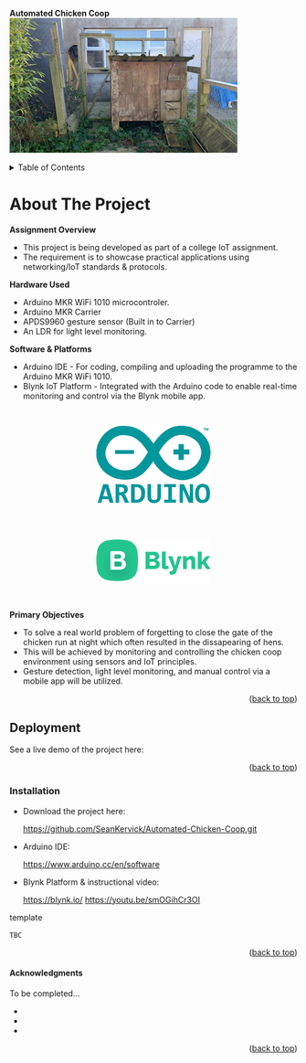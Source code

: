 <p align="center">

**Automated Chicken Coop** <br>
![Alt coopImage](/images/coop.png)

</p>

<!-- TABLE OF CONTENTS -->
<details>
  <summary>Table of Contents</summary>
  <ol>
    <li><a href="#about-the-project">About The Project</a></li>
    <li><a href="#deployment">Deployment</a></li>
    <li><a href="#installation">Installation</a></li>
    <li><a href="#acknowledgments">Acknowledgments</a></li>
  </ol>
</details>

<!-- ABOUT THE PROJECT -->
# About The Project

**Assignment Overview**
* This project is being developed as part of a college IoT assignment.
* The requirement is to showcase practical applications using networking/IoT standards & protocols.

**Hardware Used**
* Arduino MKR WiFi 1010 microcontroler.
* Arduino MKR Carrier
* APDS9960 gesture sensor (Built in to Carrier)
* An LDR for light level monitoring.

**Software & Platforms**
* Arduino IDE - For coding, compiling and uploading the programme to the Arduino MKR WiFi 1010.
* Blynk IoT Platform - Integrated with the Arduino code to enable real-time monitoring and control via the Blynk mobile app.

<p align="center">
<img src="/images/arduino-logo.png" alt="arduino" width="200" style="margin: 30px;"/>    <img src="/images/blynk-logo.png" alt="blynk" width="200" style="margin: 30px;"/>
</p>

**Primary Objectives**
* To solve a real world problem of forgetting to close the gate of the chicken run at night which often resulted in the dissapearing of hens.
* This will be achieved by monitoring and controlling the chicken coop environment using sensors and IoT principles.
* Gesture detection, light level monitoring, and manual control via a mobile app will be utilized.

<p align="right">(<a href="#readme-top">back to top</a>)</p>


<!-- Deployment -->
## Deployment

See a live demo of the project here:

<p align="right">(<a href="#readme-top">back to top</a>)</p>


### Installation

* Download the project here: 

   https://github.com/SeanKervick/Automated-Chicken-Coop.git

* Arduino IDE:

  https://www.arduino.cc/en/software

* Blynk Platform & instructional video:

  https://blynk.io/
  https://youtu.be/smOGihCr3OI


template

   ```
   TBC
   ```


<p align="right">(<a href="#readme-top">back to top</a>)</p>



<!-- ACKNOWLEDGMENTS -->
#### Acknowledgments

To be completed...
* []()
* []()
* []()

<p align="right">(<a href="#readme-top">back to top</a>)</p>